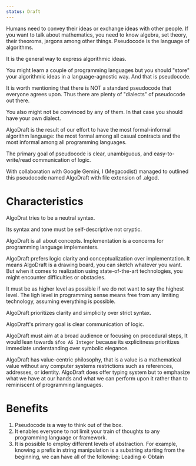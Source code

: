 ```yaml
---
status: Draft
---
```

Humans need to convey their ideas or exchange ideas with other people. If you want to talk about mathematics, you need to know algebra, set theory, their theoroms, jargons among other things. Pseudocode is the language of algorithms.

It is the general way to express algorithmic ideas.

You might learn a couple of programming languages but you should "store" your algorithmic ideas in a language-agnostic way. And that is pseudocode.

It is worth mentioning that there is NOT a standard pseudocode that everyone agrees upon. Thus there are plenty of "dialects" of pseudocode out there.

You also might not be convinced by any of them. In that case you should have your own dialect. 

AlgoDraft is the result of our effort to have the most formal-informal algorithm language: the most formal among all casual contracts and the most informal among all programming languages.

The primary goal of pseudocode is clear, unambiguous, and easy-to-write/read communication of logic.

With collaboration with Google Gemini, I (Megacodist) managed to outlined this pseudocode named AlgoDraft with file extension of .algod.
# Characteristics

AlgoDrat tries to be a neutral syntax.

Its syntax and tone must be self-descriptive not cryptic.

AlgoDraft is all about concepts. Implementation is a concerns for programming language implementers.

AlgoDraft prefers logic clarity and conceptualization over implementation. It means AlgoDraft is a drawing board, you can sketch whatever you want. But when it comes to realization using state-of-the-art technologies, you might encounter difficulties or obstacles.

It must be as higher level as possible if we do not want to say the highest level. The ligh level in programming sense means free from any limiting technology, assuming everything is possible.

AlgoDraft prioritizes clarity and simplicity over strict syntax.

AlgoDraft's primary goal is clear communication of logic.

AlgoDraft must aim at a broad audience or focusing on procedural steps, It would lean towards `$foo AS Integer` because its explicitness prioritizes immediate understanding over symbolic elegance.

AlgoDraft has value-centric philosophy, that is a value is a mathematical value without any computer systems restrictions such as references, addresses, or identity. AlgoDraft does offer typing system but to emphasize what we have at our hands and what we can perform upon it rather than to reminiscent of programming languages.
# Benefits
1.	Pseudocode is a way to think out of the box.
2.	It enables everyone to not limit your train of thoughts to any programming language or framework.
3.	It is possible to employ different levels of abstraction. For example, knowing a prefix in string manipulation is a substring starting from the beginning, we can have all of the following:
Leading 🡨 Obtain